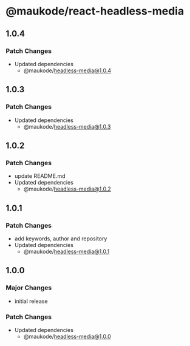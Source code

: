 # @maukode/react-headless-media

## 1.0.4

### Patch Changes

- Updated dependencies
  - @maukode/headless-media@1.0.4

## 1.0.3

### Patch Changes

- Updated dependencies
  - @maukode/headless-media@1.0.3

## 1.0.2

### Patch Changes

- update README.md
- Updated dependencies
  - @maukode/headless-media@1.0.2

## 1.0.1

### Patch Changes

- add keywords, author and repository
- Updated dependencies
  - @maukode/headless-media@1.0.1

## 1.0.0

### Major Changes

- initial release

### Patch Changes

- Updated dependencies
  - @maukode/headless-media@1.0.0
